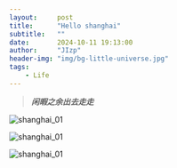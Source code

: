 ```yaml
---
layout:     post
title:      "Hello shanghai"
subtitle:   ""
date:       2024-10-11 19:13:00
author:     "JIzp"
header-img: "img/bg-little-universe.jpg"
tags:
    - Life
---
```


> ***闲暇之余出去走走***

![shanghai_01](D:\博客模板\shanghai\shanghai_01.JPG)

![shanghai_01](D:\博客模板\shanghai\shanghai_01.JPG)

![shanghai_01](D:\博客模板\shanghai\shanghai_01.JPG)
